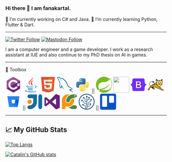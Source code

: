 ### Hi there 👋 I am fanakartal.
🔭 I’m currently working on C# and Java.
🌱 I’m currently learning Python, Flutter & Dart.

---

[![Twitter Follow](https://img.shields.io/twitter/follow/fanakartal_?style=social)](https://twitter.com/intent/follow?screen_name=fanakartal_) [![Mastodon Follow](https://img.shields.io/mastodon/follow/12052?domain=https%3A%2F%2Fmastodon.gamedev.place&style=social)](https://mastodon.gamedev.place/users/fanakartal/remote_follow) 

I am a computer engineer and a game developer. I work as a research assistant at IUE and also continue to my PhD thesis on AI in games.

---

🧰 Toolbox

<img src="https://raw.githubusercontent.com/devicons/devicon/master/icons/csharp/csharp-original.svg" width="50" height="50" /> <img src="https://raw.githubusercontent.com/devicons/devicon/master/icons/java/java-original.svg" width="50" height="50" /> <img src="https://raw.githubusercontent.com/devicons/devicon/master/icons/html5/html5-original.svg" width="50" height="50" /> <img src="https://raw.githubusercontent.com/devicons/devicon/master/icons/mysql/mysql-original.svg" width="50" height="50" /> <img src="https://raw.githubusercontent.com/devicons/devicon/master/icons/python/python-original.svg" width="50" height="50" /> || <img src="https://raw.githubusercontent.com/devicons/devicon/master/icons/spring/spring-original.svg" width="50" height="50" /> <img src="https://cdn.worldvectorlogo.com/logos/hibernate.svg" width="50" height="50" /> <img src="https://raw.githubusercontent.com/devicons/devicon/master/icons/bootstrap/bootstrap-plain.svg" width="50" height="50" /> <img src="https://raw.githubusercontent.com/devicons/devicon/master/icons/tomcat/tomcat-original.svg" width="50" height="50" /> <img src="https://raw.githubusercontent.com/devicons/devicon/master/icons/bitbucket/bitbucket-original.svg" width="50" height="50" /> || <img src="https://raw.githubusercontent.com/devicons/devicon/master/icons/intellij/intellij-original.svg"  width="50" height="50" /> <img src="https://raw.githubusercontent.com/devicons/devicon/master/icons/visualstudio/visualstudio-plain.svg" width="50" height="50" /> <img src="https://raw.githubusercontent.com/devicons/devicon/master/icons/pycharm/pycharm-original.svg" width="50" height="50" /> <img src="https://raw.githubusercontent.com/devicons/devicon/master/icons/sourcetree/sourcetree-original.svg" width="50" height="50" /> || <img src="https://raw.githubusercontent.com/devicons/devicon/master/icons/trello/trello-plain.svg" width="50" height="50" />

---

## &#x1f4c8; My GitHub Stats

[![Top Langs](https://github-readme-stats.vercel.app/api/top-langs/?username=Fanakartal&hide=hlsl,smalltalk&theme=radical)](https://github.com/anuraghazra/github-readme-stats)

[![Catalin's GitHub stats](https://github-readme-stats.vercel.app/api?username=Fanakartal&theme=radical)](https://github.com/anuraghazra/github-readme-stats)

<!--
**Fanakartal/Fanakartal** is a ✨ _special_ ✨ repository because its `README.md` (this file) appears on your GitHub profile.

Here are some ideas to get you started:

- 🔭 I’m currently working on ...
- 🌱 I’m currently learning ...
- 👯 I’m looking to collaborate on ...
- 🤔 I’m looking for help with ...
- 💬 Ask me about ...
- 📫 How to reach me: ...
- 😄 Pronouns: ...
- ⚡ Fun fact: ...
-->
